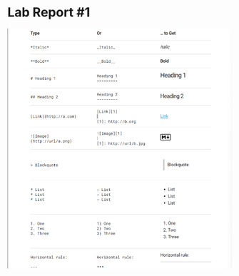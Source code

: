 Lab Report #1
===
![Markdown Syntax](https://github.com/trinityxortiz/cse15l-lab-reports/blob/main/Screenshot%20(183).png)
